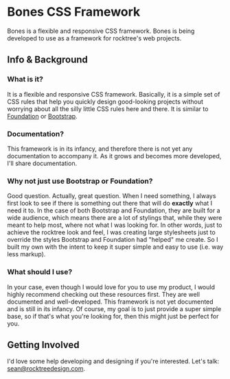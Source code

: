 # Bones CSS Framework
Bones is a flexible and responsive CSS framework. Bones is being developed 
to use as a framework for rocktree's web projects.

## Info & Background

### What is it?
It is a flexible and responsive CSS framework. Basically, it is a simple 
set of CSS rules that help you quickly design good-looking projects 
without worrying about all the silly little CSS rules here and there. It 
is similar to <a href="http://foundation.zurb.com/" target="_blank">Foundation</a> 
or <a href="http://twitter.github.io/bootstrap/" target="_blank">Bootstrap</a>.

### Documentation?
This framework is in its infancy, and therefore there is not yet any 
documentation to accompany it. As it grows and becomes more developed, 
I'll share documentation.

### Why not just use Bootstrap or Foundation?
Good question. Actually, great question. When I need something, I always 
first look to see if there is something out there that will do <strong>exactly</strong>
what I need it to. In the case of both Bootstrap and Foundation, they 
are built for a wide audience, which means there are a lot of stylings 
that, while they were meant to help most, where not what I was looking for. 
In other words, just to achieve the rocktree look and feel, I was creating 
large stylesheets just to override the styles Bootstrap and Foundation 
had "helped" me create. So I built my own with the intent to keep it super 
simple and easy to use (i.e. way less markup).

### What should I use?
In your case, even though I would love for you to use my product, I would 
highly recommend checking out these resources first. They are well documented 
and well-developed. This framework is not yet documented and is still in its 
infancy. Of course, my goal is to just provide a super simple base, so 
if that's what you're looking for, then this might just be perfect for you.

## Getting Involved
I'd love some help developing and designing if you're interested. Let's talk: 
<a href="mailto:sean@rocktreedesign.com">sean@rocktreedesign.com</a>.
